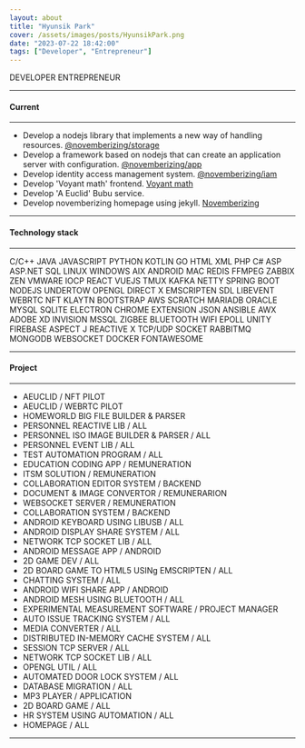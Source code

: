 ```yaml
---
layout: about
title: "Hyunsik Park"
cover: /assets/images/posts/HyunsikPark.png
date: "2023-07-22 18:42:00"
tags: ["Developer", "Entrepreneur"]
---
```


<span class="badge badge-outline-secondary">DEVELOPER</span>
<span class="badge badge-outline-secondary">ENTREPRENEUR</span>

----

#### Current

----

- Develop a nodejs library that implements a new way of handling resources. [@novemberizing/storage](https://github.com/novemberizing/storage)
- Develop a framework based on nodejs that can create an application server with configuration. [@novemberizing/app](https://github.com/novemberizing/app)
- Develop identity access management system. [@novemberizing/iam](https://github.com/novemberizing/iam)
- Develop 'Voyant math' frontend. [Voyant math](https://study.voyantmath.com/)
- Develop 'A Euclid' Bubu service.
- Develop novemberizing homepage using jekyll. [Novemberizing](https://novemberizing.github.io/)

----

#### Technology stack

----

<span class="badge badge-outline-secondary">C/C++</span>
<span class="badge badge-outline-secondary">JAVA</span>
<span class="badge badge-outline-secondary">JAVASCRIPT</span>
<span class="badge badge-outline-secondary">PYTHON</span>
<span class="badge badge-outline-secondary">KOTLIN</span>
<span class="badge badge-outline-secondary">GO</span>
<span class="badge badge-outline-secondary">HTML</span>
<span class="badge badge-outline-secondary">XML</span>
<span class="badge badge-outline-secondary">PHP</span>
<span class="badge badge-outline-secondary">C#</span>
<span class="badge badge-outline-secondary">ASP</span>
<span class="badge badge-outline-secondary">ASP.NET</span>
<span class="badge badge-outline-secondary">SQL</span>
<span class="badge badge-outline-secondary">LINUX</span>
<span class="badge badge-outline-secondary">WINDOWS</span>
<span class="badge badge-outline-secondary">AIX</span>
<span class="badge badge-outline-secondary">ANDROID</span>
<span class="badge badge-outline-secondary">MAC</span>
<span class="badge badge-outline-secondary">REDIS</span>
<span class="badge badge-outline-secondary">FFMPEG</span>
<span class="badge badge-outline-secondary">ZABBIX</span>
<span class="badge badge-outline-secondary">ZEN</span>
<span class="badge badge-outline-secondary">VMWARE</span>
<span class="badge badge-outline-secondary">IOCP</span>
<span class="badge badge-outline-secondary">REACT</span>
<span class="badge badge-outline-secondary">VUEJS</span>
<span class="badge badge-outline-secondary">TMUX</span>
<span class="badge badge-outline-secondary">KAFKA</span>
<span class="badge badge-outline-secondary">NETTY</span>
<span class="badge badge-outline-secondary">SPRING BOOT</span>
<span class="badge badge-outline-secondary">NODEJS</span>
<span class="badge badge-outline-secondary">UNDERTOW</span>
<span class="badge badge-outline-secondary">OPENGL</span>
<span class="badge badge-outline-secondary">DIRECT X</span>
<span class="badge badge-outline-secondary">EMSCRIPTEN</span>
<span class="badge badge-outline-secondary">SDL</span>
<span class="badge badge-outline-secondary">LIBEVENT</span>
<span class="badge badge-outline-secondary">WEBRTC</span>
<span class="badge badge-outline-secondary">NFT</span>
<span class="badge badge-outline-secondary">KLAYTN</span>
<span class="badge badge-outline-secondary">BOOTSTRAP</span>
<span class="badge badge-outline-secondary">AWS</span>
<span class="badge badge-outline-secondary">SCRATCH</span>
<span class="badge badge-outline-secondary">MARIADB</span>
<span class="badge badge-outline-secondary">ORACLE</span>
<span class="badge badge-outline-secondary">MYSQL</span>
<span class="badge badge-outline-secondary">SQLITE</span>
<span class="badge badge-outline-secondary">ELECTRON</span>
<span class="badge badge-outline-secondary">CHROME EXTENSION</span>
<span class="badge badge-outline-secondary">JSON</span>
<span class="badge badge-outline-secondary">ANSIBLE</span>
<span class="badge badge-outline-secondary">AWX</span>
<span class="badge badge-outline-secondary">ADOBE XD</span>
<span class="badge badge-outline-secondary">INVISION</span>
<span class="badge badge-outline-secondary">MSSQL</span>
<span class="badge badge-outline-secondary">ZIGBEE</span>
<span class="badge badge-outline-secondary">BLUETOOTH</span>
<span class="badge badge-outline-secondary">WIFI</span>
<span class="badge badge-outline-secondary">EPOLL</span>
<span class="badge badge-outline-secondary">UNITY</span>
<span class="badge badge-outline-secondary">FIREBASE</span>
<span class="badge badge-outline-secondary">ASPECT J</span>
<span class="badge badge-outline-secondary">REACTIVE X</span>
<span class="badge badge-outline-secondary">TCP/UDP</span>
<span class="badge badge-outline-secondary">SOCKET</span>
<span class="badge badge-outline-secondary">RABBITMQ</span>
<span class="badge badge-outline-secondary">MONGODB</span>
<span class="badge badge-outline-secondary">WEBSOCKET</span>
<span class="badge badge-outline-secondary">DOCKER</span>
<span class="badge badge-outline-secondary">FONTAWESOME</span>

----

#### Project

----

- AEUCLID / NFT PILOT
- AEUCLID / WEBRTC PILOT
- HOMEWORLD BIG FILE BUILDER & PARSER
- PERSONNEL REACTIVE LIB / ALL
- PERSONNEL ISO IMAGE BUILDER & PARSER / ALL
- PERSONNEL EVENT LIB / ALL
- TEST AUTOMATION PROGRAM / ALL
- EDUCATION CODING APP / REMUNERATION
- ITSM SOLUTION / REMUNERATION
- COLLABORATION EDITOR SYSTEM / BACKEND
- DOCUMENT & IMAGE CONVERTOR / REMUNERARION
- WEBSOCKET SERVER / REMUNERATION
- COLLABORATION SYSTEM / BACKEND
- ANDROID KEYBOARD USING LIBUSB / ALL
- ANDROID DISPLAY SHARE SYSTEM / ALL
- NETWORK TCP SOCKET LIB / ALL
- ANDROID MESSAGE APP / ANDROID
- 2D GAME DEV / ALL
- 2D BOARD GAME TO HTML5 USINg EMSCRIPTEN / ALL
- CHATTING SYSTEM / ALL
- ANDROID WIFI SHARE APP / ANDROID
- ANDROID MESH USING BLUETOOTH / ALL
- EXPERIMENTAL MEASUREMENT SOFTWARE / PROJECT MANAGER
- AUTO ISSUE TRACKING SYSTEM / ALL
- MEDIA CONVERTER / ALL
- DISTRIBUTED IN-MEMORY CACHE SYSTEM / ALL
- SESSION TCP SERVER / ALL
- NETWORK TCP SOCKET LIB / ALL
- OPENGL UTIL / ALL
- AUTOMATED DOOR LOCK SYSTEM / ALL
- DATABASE MIGRATION / ALL
- MP3 PLAYER / APPLICATION
- 2D BOARD GAME / ALL
- HR SYSTEM USING AUTOMATION / ALL
- HOMEPAGE / ALL

----
